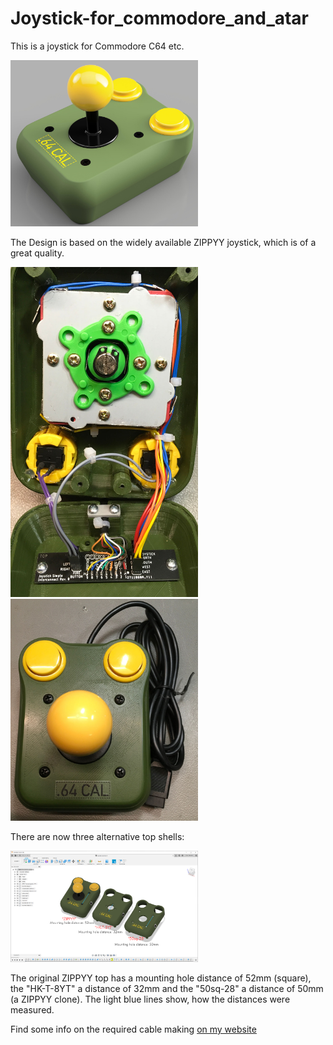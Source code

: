 # Joystick-for_commodore_and_atar
This is a joystick for Commodore C64 etc.

<img src="https://github.com/svenpetersen1965/Joystick-for_commodore_and_atar/blob/master/top%20level%20project/Rev.%200/pictures/Joystick_2019-Dec-21_05-16-10PM-000_CustomizedView1284164557.jpg" width="300" alt="Joystick">

The Design is based on the widely available ZIPPYY joystick, which is of a  great quality.

<img src="https://github.com/svenpetersen1965/Joystick-for_commodore_and_atar/blob/master/top%20level%20project/Rev.%200/pictures/3596_complte_wiring.JPG" width="300" alt="Joystick">

<img src="https://github.com/svenpetersen1965/Joystick-for_commodore_and_atar/blob/master/top%20level%20project/Rev.%200/pictures/3598_joystick_complete.JPG" width="300" alt="Joystick">

There are now three alternative top shells:

<img src="https://github.com/svenpetersen1965/Joystick-for_commodore_and_atar/blob/master/case/pictures/js_three_tops.png" width="300" alt="Joystick">

The original ZIPPYY top has a mounting hole distance of 52mm (square), the "HK-T-8YT" a distance of 32mm and the "50sq-28" a distance of 50mm (a ZIPPYY clone). The light blue lines show, how the distances were measured. 

Find some info on the required cable making <a href="http://tech.guitarsite.de/cable_making.html">on my website</a>

